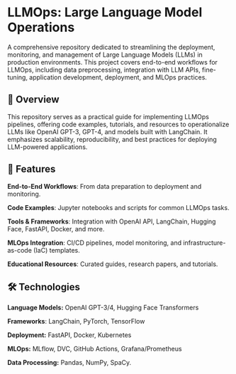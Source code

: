 # LLMOps: Large Language Model Operations
 
A comprehensive repository dedicated to streamlining the deployment, monitoring, and management of Large Language Models (LLMs) in production environments. This project covers end-to-end workflows for LLMOps, including data preprocessing, integration with LLM APIs, fine-tuning, application development, deployment, and MLOps practices.

## 📌 Overview
This repository serves as a practical guide for implementing LLMOps pipelines, offering code examples, tutorials, and resources to operationalize LLMs like OpenAI GPT-3, GPT-4, and models built with LangChain. It emphasizes scalability, reproducibility, and best practices for deploying LLM-powered applications.

## 🚀 Features  
**End-to-End Workflows**: From data preparation to deployment and monitoring. 
  
**Code Examples**: Jupyter notebooks and scripts for common LLMOps tasks.

**Tools & Frameworks**: Integration with OpenAI API, LangChain, Hugging Face, FastAPI, Docker, and more.

**MLOps Integration**: CI/CD pipelines, model monitoring, and infrastructure-as-code (IaC) templates.

**Educational Resources**: Curated guides, research papers, and tutorials.  

## 🛠 Technologies 
**Language Models:** OpenAI GPT-3/4, Hugging Face Transformers

**Frameworks**: LangChain, PyTorch, TensorFlow

**Deployment:** FastAPI, Docker, Kubernetes

**MLOps:** MLflow, DVC, GitHub Actions, Grafana/Prometheus

**Data Processing:** Pandas, NumPy, SpaCy.
